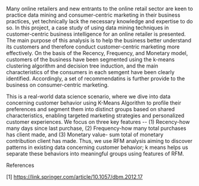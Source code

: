 Many online retailers and new entrants to the online retail sector are keen to practice data mining and consumer-centric marketing in their business practices, 
yet technically lack the necessary knowledge and expertise to do so. In this project, a case study of using data mining techniques in customer-centric
business intelligence for an online retailer is presented. The main purpose of this analysis is to help the business better understand its customers and therefore
conduct customer-centric marketing more effectively. On the basis of the Recency, Frequency, and Monetary model, customers of the business have been segmented using the k-means clustering algorithm and decision 
tree induction, and the main characteristics of the consumers in each semgent have been clearly identified. Accordingly, a set of recommendatins is further provide to the business on consumer-centric marketing.


This is a real-world data science scenario, where we dive into data concerning customer behavior using K-Means Algorithm to profile their preferences and segment them into distinct groups based on shared characteristics, enabling targeted 
marketing strategies and personalized customer experiences. We focus on three key features -- (1) Recency-how many days since last purchase,
(2) Frequency-how many total purchases has client made, and (3) Monetary value- sum total of monetary contribution client has made. Thus, we use RFM analysis aiming to discover patterns in existing data concerning customer behavior; k means helps us separate 
these behaviors into meaningful groups using features of RFM. 








References

[1] https://link.springer.com/article/10.1057/dbm.2012.17
